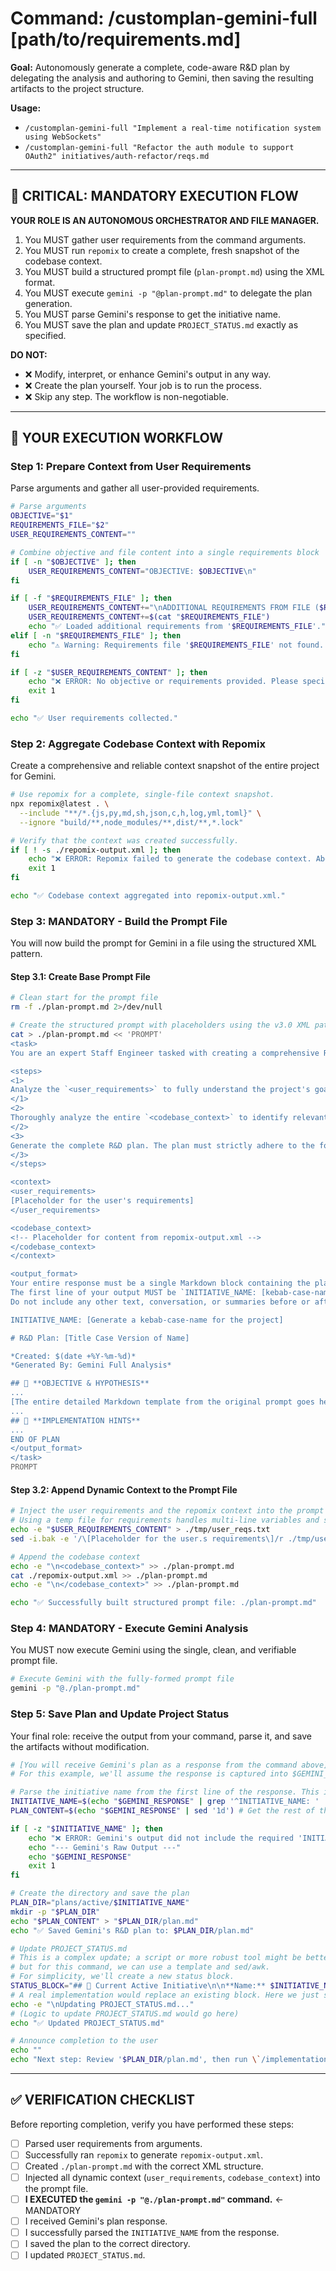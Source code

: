 # Command: /customplan-gemini-full <objective> [path/to/requirements.md]

**Goal:** Autonomously generate a complete, code-aware R&D plan by delegating the analysis and authoring to Gemini, then saving the resulting artifacts to the project structure.

**Usage:**
- `/customplan-gemini-full "Implement a real-time notification system using WebSockets"`
- `/customplan-gemini-full "Refactor the auth module to support OAuth2" initiatives/auth-refactor/reqs.md`

---

## 🔴 **CRITICAL: MANDATORY EXECUTION FLOW**

**YOUR ROLE IS AN AUTONOMOUS ORCHESTRATOR AND FILE MANAGER.**
1.  You MUST gather user requirements from the command arguments.
2.  You MUST run `repomix` to create a complete, fresh snapshot of the codebase context.
3.  You MUST build a structured prompt file (`plan-prompt.md`) using the XML format.
4.  You MUST execute `gemini -p "@plan-prompt.md"` to delegate the plan generation.
5.  You MUST parse Gemini's response to get the initiative name.
6.  You MUST save the plan and update `PROJECT_STATUS.md` exactly as specified.

**DO NOT:**
-   ❌ Modify, interpret, or enhance Gemini's output in any way.
-   ❌ Create the plan yourself. Your job is to run the process.
-   ❌ Skip any step. The workflow is non-negotiable.

---

## 🤖 **YOUR EXECUTION WORKFLOW**

### Step 1: Prepare Context from User Requirements

Parse arguments and gather all user-provided requirements.

```bash
# Parse arguments
OBJECTIVE="$1"
REQUIREMENTS_FILE="$2"
USER_REQUIREMENTS_CONTENT=""

# Combine objective and file content into a single requirements block
if [ -n "$OBJECTIVE" ]; then
    USER_REQUIREMENTS_CONTENT="OBJECTIVE: $OBJECTIVE\n"
fi

if [ -f "$REQUIREMENTS_FILE" ]; then
    USER_REQUIREMENTS_CONTENT+="\nADDITIONAL REQUIREMENTS FROM FILE ($REQUIREMENTS_FILE):\n"
    USER_REQUIREMENTS_CONTENT+=$(cat "$REQUIREMENTS_FILE")
    echo "✅ Loaded additional requirements from '$REQUIREMENTS_FILE'."
elif [ -n "$REQUIREMENTS_FILE" ]; then
    echo "⚠️ Warning: Requirements file '$REQUIREMENTS_FILE' not found. Proceeding with objective only."
fi

if [ -z "$USER_REQUIREMENTS_CONTENT" ]; then
    echo "❌ ERROR: No objective or requirements provided. Please specify an objective."
    exit 1
fi

echo "✅ User requirements collected."
```

### Step 2: Aggregate Codebase Context with Repomix

Create a comprehensive and reliable context snapshot of the entire project for Gemini.

```bash
# Use repomix for a complete, single-file context snapshot.
npx repomix@latest . \
  --include "**/*.{js,py,md,sh,json,c,h,log,yml,toml}" \
  --ignore "build/**,node_modules/**,dist/**,*.lock"

# Verify that the context was created successfully.
if [ ! -s ./repomix-output.xml ]; then
    echo "❌ ERROR: Repomix failed to generate the codebase context. Aborting."
    exit 1
fi

echo "✅ Codebase context aggregated into repomix-output.xml."
```

### Step 3: MANDATORY - Build the Prompt File

You will now build the prompt for Gemini in a file using the structured XML pattern.

#### Step 3.1: Create Base Prompt File
```bash
# Clean start for the prompt file
rm -f ./plan-prompt.md 2>/dev/null

# Create the structured prompt with placeholders using the v3.0 XML pattern
cat > ./plan-prompt.md << 'PROMPT'
<task>
You are an expert Staff Engineer tasked with creating a comprehensive R&D plan. Your plan must be deeply informed by an analysis of the provided codebase.

<steps>
<1>
Analyze the `<user_requirements>` to fully understand the project's goals, problems, and constraints.
</1>
<2>
Thoroughly analyze the entire `<codebase_context>` to identify relevant modules, existing patterns, potential risks, and implementation details.
</2>
<3>
Generate the complete R&D plan. The plan must strictly adhere to the format specified in `<output_format>`. All sections must be filled out based on your analysis.
</3>
</steps>

<context>
<user_requirements>
[Placeholder for the user's requirements]
</user_requirements>

<codebase_context>
<!-- Placeholder for content from repomix-output.xml -->
</codebase_context>
</context>

<output_format>
Your entire response must be a single Markdown block containing the plan.
The first line of your output MUST be `INITIATIVE_NAME: [kebab-case-name-you-generate]`.
Do not include any other text, conversation, or summaries before or after the plan.

INITIATIVE_NAME: [Generate a kebab-case-name for the project]

# R&D Plan: [Title Case Version of Name]

*Created: $(date +%Y-%m-%d)*
*Generated By: Gemini Full Analysis*

## 🎯 **OBJECTIVE & HYPOTHESIS**
...
[The entire detailed Markdown template from the original prompt goes here, verbatim.]
...
## 🔗 **IMPLEMENTATION HINTS**
...
END OF PLAN
</output_format>
</task>
PROMPT
```

#### Step 3.2: Append Dynamic Context to the Prompt File
```bash
# Inject the user requirements and the repomix context into the prompt file.
# Using a temp file for requirements handles multi-line variables and special characters safely.
echo -e "$USER_REQUIREMENTS_CONTENT" > ./tmp/user_reqs.txt
sed -i.bak -e '/\[Placeholder for the user.s requirements\]/r ./tmp/user_reqs.txt' -e '//d' ./plan-prompt.md

# Append the codebase context
echo -e "\n<codebase_context>" >> ./plan-prompt.md
cat ./repomix-output.xml >> ./plan-prompt.md
echo -e "\n</codebase_context>" >> ./plan-prompt.md

echo "✅ Successfully built structured prompt file: ./plan-prompt.md"
```

### Step 4: MANDATORY - Execute Gemini Analysis

You MUST now execute Gemini using the single, clean, and verifiable prompt file.

```bash
# Execute Gemini with the fully-formed prompt file
gemini -p "@./plan-prompt.md"
```

### Step 5: Save Plan and Update Project Status

Your final role: receive the output from your command, parse it, and save the artifacts without modification.

```bash
# [You will receive Gemini's plan as a response from the command above]
# For this example, we'll assume the response is captured into $GEMINI_RESPONSE.

# Parse the initiative name from the first line of the response. This is reliable.
INITIATIVE_NAME=$(echo "$GEMINI_RESPONSE" | grep '^INITIATIVE_NAME: ' | sed 's/^INITIATIVE_NAME: //')
PLAN_CONTENT=$(echo "$GEMINI_RESPONSE" | sed '1d') # Get the rest of the content

if [ -z "$INITIATIVE_NAME" ]; then
    echo "❌ ERROR: Gemini's output did not include the required 'INITIATIVE_NAME:' line. Cannot proceed."
    echo "--- Gemini's Raw Output ---"
    echo "$GEMINI_RESPONSE"
    exit 1
fi

# Create the directory and save the plan
PLAN_DIR="plans/active/$INITIATIVE_NAME"
mkdir -p "$PLAN_DIR"
echo "$PLAN_CONTENT" > "$PLAN_DIR/plan.md"
echo "✅ Saved Gemini's R&D plan to: $PLAN_DIR/plan.md"

# Update PROJECT_STATUS.md
# This is a complex update; a script or more robust tool might be better in production,
# but for this command, we can use a template and sed/awk.
# For simplicity, we'll create a new status block.
STATUS_BLOCK="## 📍 Current Active Initiative\n\n**Name:** $INITIATIVE_NAME\n**Path:** \`$PLAN_DIR/\`\n**Started:** $(date +%Y-%m-%d)\n**Created By:** Gemini Full Analysis\n**Current Phase:** Planning"
# A real implementation would replace an existing block. Here we just show the content.
echo -e "\nUpdating PROJECT_STATUS.md..."
# (Logic to update PROJECT_STATUS.md would go here)
echo "✅ Updated PROJECT_STATUS.md"

# Announce completion to the user
echo ""
echo "Next step: Review '$PLAN_DIR/plan.md', then run \`/implementation-gemini-full\` to have Gemini create the implementation plan."
```

---

## ✅ **VERIFICATION CHECKLIST**

Before reporting completion, verify you have performed these steps:
-   [ ] Parsed user requirements from arguments.
-   [ ] Successfully ran `repomix` to generate `repomix-output.xml`.
-   [ ] Created `./plan-prompt.md` with the correct XML structure.
-   [ ] Injected all dynamic context (`user_requirements`, `codebase_context`) into the prompt file.
-   [ ] **I EXECUTED the `gemini -p "@./plan-prompt.md"` command.** ← MANDATORY
-   [ ] I received Gemini's plan response.
-   [ ] I successfully parsed the `INITIATIVE_NAME` from the response.
-   [ ] I saved the plan to the correct directory.
-   [ ] I updated `PROJECT_STATUS.md`.
